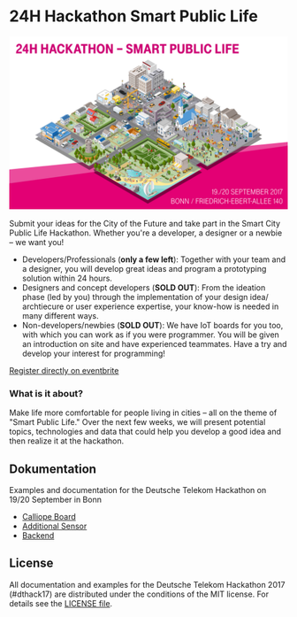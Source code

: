 # 24H Hackathon Smart Public Life

![24H Hackathon Smart Public Life](assets/hackathon_banner.jpg)

Submit your ideas for the City of the Future and take part in the Smart City Public Life Hackathon. Whether you're a developer, a designer or a newbie – we want you!

* Developers/Professionals (**only a few left**): Together with your team and a designer, you will develop great ideas and program a prototyping solution within 24 hours.
* Designers and concept developers (**SOLD OUT**): From the ideation phase (led by you) through the implementation of your design idea/ archtiecure or user experience expertise, your know-how is needed in many different ways.
* Non-developers/newbies (**SOLD OUT**): We have IoT boards for you too, with which you can work as if you were programmer. You will be given an introduction on site and have experienced teammates. Have a try and develop your interest for programming!

[Register directly on eventbrite](https://www.eventbrite.de/e/hackathon-smart-public-life-by-deutsche-telekom-tickets-35258968524)

### What is it about?
Make life more comfortable for people living in cities – all on the theme of "Smart Public Life." Over the next few weeks, we will present potential topics, technologies and data that could help you develop a good idea and then realize it at the hackathon.

## Dokumentation
Examples and documentation for the Deutsche Telekom Hackathon on 19/20 September in Bonn

* [Calliope Board](documentation/calliope.md)
* [Additional Sensor](documentation/sensors.md)
* [Backend](documentation/backend.md)

## License
All documentation and examples for the Deutsche Telekom Hackathon 2017 (#dthack17) are distributed under the conditions of the MIT license. For details see the [LICENSE file](LICENSE).
